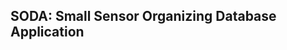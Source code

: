 SODA: Small Sensor Organizing Database Application
--------------------------------------------------
